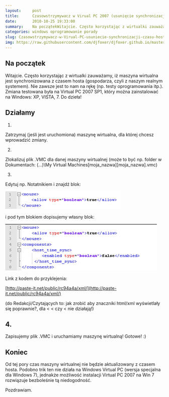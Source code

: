 ```yaml
---
layout:     post
title:      Czasowstrzymywacz w Virual PC 2007 (usunięcie synchronizacji czasu host->wirtualny system)
date:       2010-10-25 19:33:00
summary:    Na początekWitajcie. Często korzystając z wirtualki zauważamy, iż maszyna wirtualna jest synchronizowana z czasem hosta (gospodarza, czyli z naszym realnym systemem). Nie zawsze jest to nam na rękę (np. testy oprogramowania itp.). Zmiana testowana była na Virtual PC 2007 SP1, który można zainstalować na Windows —  XP, VISTA, 7. Do dzieła!Działamy1. Zatrzymaj (jeśli jest uruchomiona) maszynę wirtualn...
categories: windows oprogramowanie porady
slug: Czasowstrzymywacz-w-Virual-PC-usuniecie-synchronizacji-czasu-hostwirtualny-system,21163.html
img: https://raw.githubusercontent.com/djfoxer/djfoxer.github.io/master/_img/2010-10-25-_210_/g_-_-x-_-_-_x20101025191440_1.png
---
```






## Na początek



Witajcie. 
Często korzystając z wirtualki zauważamy, iż maszyna wirtualna jest synchronizowana z czasem hosta (gospodarza, czyli z naszym realnym systemem). Nie zawsze jest to nam na rękę (np. testy oprogramowania itp.). Zmiana testowana była na Virtual PC 2007 SP1, który można zainstalować na Windows: XP, VISTA, 7. Do dzieła!





## Działamy




1. 
Zatrzymaj (jeśli jest uruchomiona) maszynę wirtualna, dla której chcesz wprowadzić zmiany.

2. 
Zlokalizuj plik .VMC dla danej maszyny wirtualnej (może to być np. folder w Dokumentach: (...)\My Virtual Machines\[moja_nazwa]\[moja_nazwa].vmc)

3. 
Edytuj np. Notatnikiem i znajdź blok:



![desk](https://raw.githubusercontent.com/djfoxer/djfoxer.github.io/master/_img/2010-10-25-_210_/g_-_-x-_-_-_x20101025191440_1.png)

 

i pod tym blokiem dopisujemy własny blok:



![desk](https://raw.githubusercontent.com/djfoxer/djfoxer.github.io/master/_img/2010-10-25-_210_/g_-_-x-_-_-_x20101025191440_2.png)

 

Link z kodem do przyklejenia:

[http://paste-it.net/public/rc94a4a/xml/](http://paste-it.net/public/rc94a4a/xml/) 


(do Redakcji/Czytających to: jak zrobić aby znaczniki html/xml wyświetlały się poprawnie?, dla < &lt; czy &#60; nie działają!) 



## 4.



Zapisujemy plik .VMC i uruchamiamy maszynę wirtualną!
Gotowe! :)





## Koniec



Od tej pory czas maszyny wirtualnej nie będzie aktualizowany z czasem hosta. Podobno trik ten nie działa na Windows Virtual PC (wersja specjalna dla Windows 7), jednakże możliwość instalacji Virtual PC 2007 na Win 7 rozwiązuje bezboleśnie tą niedogodność.

Pozdrawiam.

